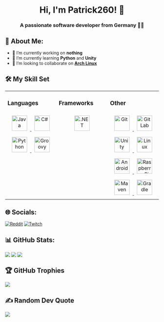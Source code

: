 <h1 align="center">Hi, I'm Patrick260! 👋</h1>

### <div align="center">A passionate software developer from Germany 👨‍💻</div>  
  
## 💫 About Me:
- 🔭 I’m currently working on **nothing**
- 🌱 I’m currently learning **Python** and **Unity**
- 👯 I’m looking to collaborate on [**Arch Linux**](https://archlinux.org/)

## 🛠 My Skill Set  
<table><tr><td valign="top" width="33%">

  ### Languages
  <div align="center">
    <a href="https://en.wikipedia.org/wiki/Java_(programming_language)">
      <img style="margin: 10px" src="https://profilinator.rishav.dev/skills-assets/java-original-wordmark.svg" alt="Java" height="50"/>
    </a>
    <a href="https://en.wikipedia.org/wiki/C_Sharp_(programming_language)">
      <img style="margin: 10px" src="https://profilinator.rishav.dev/skills-assets/csharp-original.svg" alt="C#" height="50"/>
    </a>
    <a href="https://en.wikipedia.org/wiki/Python_(programming_language)">
      <img style="margin: 10px" src="https://profilinator.rishav.dev/skills-assets/python-original.svg" alt="Python" height="50"/>
    </a>
    <a href="https://en.wikipedia.org/wiki/Apache_Groovy">
      <img style="margin: 10px" src="https://upload.wikimedia.org/wikipedia/commons/3/36/Groovy-logo.svg" alt="Groovy" height="50"/>
    </a>
  </div>

</td><td valign="top" width="33%">

   ### Frameworks
  <div align="center">
    <a href="https://en.wikipedia.org/wiki/.net">
      <img style="margin: 10px" src="https://profilinator.rishav.dev/skills-assets/dot-net-original-wordmark.svg" alt=".NET" height="50"/>
    </a>
  </div>

</td><td valign="top" width="33%">

  ### Other
  <div align="center">
    <a href="https://en.wikipedia.org/wiki/Git">
      <img style="margin: 10px" src="https://profilinator.rishav.dev/skills-assets/git-scm-icon.svg" alt="Git" height="50"/>
    </a>
    <a href="https://en.wikipedia.org/wiki/GitLab">
      <img style="margin: 10px" src="https://profilinator.rishav.dev/skills-assets/gitlab.svg" alt="GitLab" height="50"/>
    </a>
    <a href="https://en.wikipedia.org/wiki/Unity_(game_engine)">
      <img style="margin: 10px" src="https://profilinator.rishav.dev/skills-assets/unity.png" alt="Unity" height="50"/>
    </a>
    <a href="https://en.wikipedia.org/wiki/Linux">
      <img style="margin: 10px" src="https://profilinator.rishav.dev/skills-assets/linux-original.svg" alt="Linux" height="50"/>
    </a>
    <a href="https://en.wikipedia.org/wiki/Android_(operating_system)">
      <img style="margin: 10px" src="https://profilinator.rishav.dev/skills-assets/android-original-wordmark.svg" alt="Android" height="50"/>
    </a>
    <a href="https://en.wikipedia.org/wiki/Raspberry_Pi">
      <img style="margin: 10px" src="https://profilinator.rishav.dev/skills-assets/raspberrypi.png" alt="Raspberry Pi" height="50"/>
    </a>
    <a href="https://en.wikipedia.org/wiki/Apache_Maven">
      <img style="margin: 10px" src="https://cdn.icon-icons.com/icons2/2107/PNG/512/file_type_maven_icon_130397.png" alt="Maven" height="50"/>
    </a>
    <a href="https://en.wikipedia.org/wiki/Gradle">
      <img style="margin: 10px" src="https://cdn.icon-icons.com/icons2/2108/PNG/512/gradle_icon_130917.png" alt="Gradle" height="50"/>
    </a>
  </div>

</td></tr></table>

## 🌐 Socials:
[![Reddit](https://img.shields.io/badge/Reddit-%23FF4500.svg?logo=Reddit&logoColor=white)](https://reddit.com/user/patrickster260)
[![Twitch](https://img.shields.io/badge/Twitch-%239146FF.svg?logo=Twitch&logoColor=white)](https://twitch.tv/patrickster260) 

## 📊 GitHub Stats:
<img align="center" src="https://github-readme-stats.vercel.app/api?username=Patrick260&theme=gruvbox&hide_border=true&include_all_commits=true&count_private=true"/>
<img align="center" src="https://github-readme-streak-stats.herokuapp.com/?user=Patrick260&theme=gruvbox&hide_border=true"/>
<img align="center" src="https://github-readme-stats.vercel.app/api/top-langs/?username=Patrick260&theme=gruvbox&hide_border=true&include_all_commits=true&count_private=true&layout=compact"/>

## 🏆 GitHub Trophies
<img align="center" src="https://github-profile-trophy.vercel.app/?username=Patrick260&theme=gruvbox&no-frame=true&no-bg=false&margin-w=4"/>

## ✍️ Random Dev Quote
<img align="center" src="https://quotes-github-readme.vercel.app/api?type=horizontal&theme=gruvbox"/>
